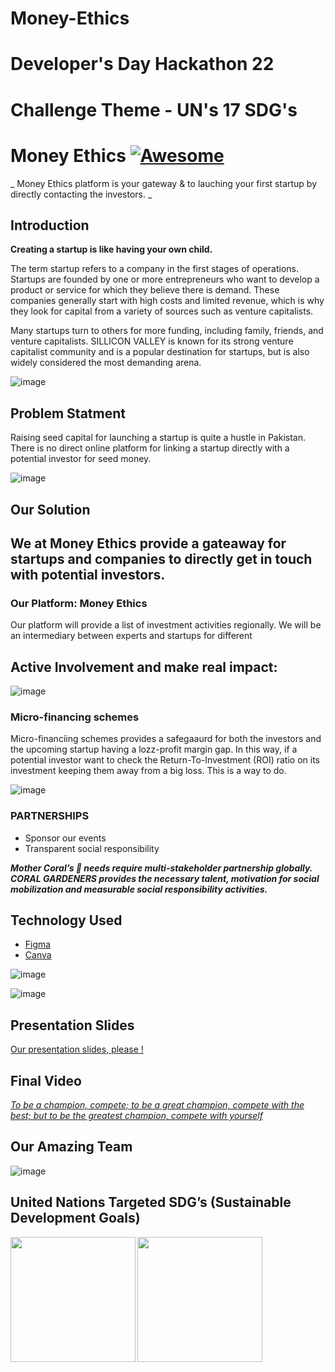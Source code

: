 # Money-Ethics
# Developer's Day Hackathon 22

# Challenge Theme - UN's 17 SDG's 
# Money Ethics [![Awesome](https://cdn.rawgit.com/sindresorhus/awesome/d7305f38d29fed78fa85652e3a63e154dd8e8829/media/badge.svg)](https://github.com/sindresorhus/awesome)

_ Money Ethics platform is your gateway &amp; to lauching your first startup by directly contacting the investors. _

## Introduction
**Creating a startup is like having your own child.** 

The term startup refers to a company in the first stages of operations. Startups are founded by one or more entrepreneurs who want to develop a product or service for which they believe there is demand. These companies generally start with high costs and limited revenue, which is why they look for capital from a variety of sources such as venture capitalists.

Many startups turn to others for more funding, including family, friends, and venture capitalists. SILLICON VALLEY is known for its strong venture capitalist community and is a popular destination for startups, but is also widely considered the most demanding arena.

![image](https://upload.wikimedia.org/wikipedia/en/thumb/7/77/StartUpTitleScreen.png/250px-StartUpTitleScreen.png)

## Problem Statment

Raising seed capital for launching a startup is quite a hustle in Pakistan. There is no direct online platform for linking a startup directly with a potential investor for seed money. 

![image](https://images.yourstory.com/production/document_image/mystoryimage/r9yoopao-Seed-Capital.png)

## Our Solution 
We at Money Ethics provide a gateaway for startups and companies to directly get in touch with potential investors.
 - 

### Our Platform: Money Ethics
Our platform will provide a list of investment activities regionally. We will be an intermediary between experts and startups for different    

## Active Involvement and make real impact:

![image](https://cdn.corporatefinanceinstitute.com/assets/ROI-return-on-investment.jpeg)

### Micro-financing schemes 
Micro-financiing schemes provides a safegaaurd for both the investors and the upcoming startup having a lozz-profit margin gap. In this way, if a potential investor
want to check the Return-To-Investment (ROI) ratio on its investment keeping them away from a big loss. This is a way to do.

![image](https://drive.google.com/uc?export=view&id=1i2vaPEIY0fKSr_gNfqSZa_hLNDyYYdRM)

### PARTNERSHIPS
- Sponsor our events
- Transparent social responsibility 

***Mother Coral’s 💟 needs require multi-stakeholder partnership globally. CORAL GARDENERS provides the necessary talent, motivation for social mobilization and measurable social responsibility activities.***

## Technology Used
- [Figma](https://www.figma.com/file/GpFnBjNhvexg2fFlbNxfyq/Money-Ethics?node-id=0%3A1)
- [Canva](https://www.canva.com/design/DAFAIhUYOn0/SzExju-LWCFVAnZOYLoXsg/watch?utm_content=DAFAIhUYOn0&utm_campaign=share_your_design&utm_medium=link&utm_source=shareyourdesignpanel)

![image](https://drive.google.com/uc?export=view&id=1347A_AQ1kocTwb3W0lMFN7Di03BWWJ-m)

![image](https://drive.google.com/uc?export=view&id=1mXlCXNGoyx-FXU0gSI0e8WC7Cjt6ByrK)

## Presentation Slides
[Our presentation slides, please !](https://docs.google.com/presentation/d/1enL62UDvzbNuPkFUlX1hiT0SCmMeUw5ksvug5ez0YnQ/edit#slide=id.g126be710dcb_7_11)

## Final Video
[*To be a champion, compete; to be a great champion, compete with the best; but to be the greatest champion, compete with yourself*](https://www.youtube.com/c/MegMrinaliniSundaram)


## Our Amazing Team

![image](https://drive.google.com/uc?export=view&id=1UmNAywayFWZ3WzFjQA1OmYnsRvmsPpKq) 
## United Nations Targeted SDG’s (Sustainable Development Goals) 

<img align="left" width="200" height="200" src="">
<img align="left" width="200" height="200" src="https://drive.google.com/uc?export=view&id=11iRNTzfTUhCLroc1jm5vBYCSYxvGcJ60">
